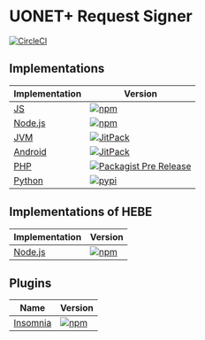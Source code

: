 # UONET+ Request Signer

[![CircleCI](https://img.shields.io/circleci/project/github/wulkanowy/uonet-request-signer/master.svg?style=flat-square)](https://circleci.com/gh/wulkanowy/uonet-request-signer)

## Implementations

| Implementation | Version |
|---|---|
| [JS](https://github.com/wulkanowy/uonet-request-signer/tree/master/js) | [![npm](https://img.shields.io/npm/v/@wulkanowy/uonet-request-signer.svg?style=flat-square)](https://www.npmjs.com/package/@wulkanowy/uonet-request-signer) |
| [Node.js](https://github.com/wulkanowy/uonet-request-signer/tree/master/node) | [![npm](https://img.shields.io/npm/v/@wulkanowy/uonet-request-signer-node.svg?style=flat-square)](https://www.npmjs.com/package/@wulkanowy/uonet-request-signer-node) |
| [JVM](https://github.com/wulkanowy/uonet-request-signer/tree/master/jvm) | [![JitPack](https://img.shields.io/jitpack/v/wulkanowy/uonet-request-signer.svg?style=flat-square)](https://jitpack.io/#wulkanowy/uonet-request-signer) |
| [Android](https://github.com/wulkanowy/uonet-request-signer/tree/master/android) | [![JitPack](https://img.shields.io/bintray/v/wulkanowy/wulkanowy/signer-android.svg?style=flat-square)](https://bintray.com/wulkanowy/wulkanowy/signer-android) |
| [PHP](https://github.com/wulkanowy/uonet-request-signer/tree/master/php) | [![Packagist Pre Release](https://img.shields.io/packagist/vpre/wulkanowy/uonet-request-signer.svg?style=flat-square)](https://packagist.org/packages/wulkanowy/uonet-request-signer) |
| [Python](https://github.com/wulkanowy/uonet-request-signer/tree/master/python) | [![pypi](https://img.shields.io/pypi/v/uonet-request-signer.svg?style=flat-square)](https://pypi.org/project/uonet-request-signer/) |

## Implementations of HEBE

| Implementation | Version |
|---|---|
| [Node.js](https://github.com/wulkanowy/uonet-request-signer/tree/master/hebe-node) | [![npm](https://img.shields.io/npm/v/@wulkanowy/uonet-request-signer-node-hebe.svg?style=flat-square)](https://www.npmjs.com/package/@wulkanowy/uonet-request-signer-node-hebe) |


## Plugins

| Name | Version |
|---|---|
| [Insomnia](https://github.com/wulkanowy/uonet-request-signer/tree/master/hebe-insomnia-plugin) | [![npm](https://img.shields.io/npm/v/@wulkanowy/insomnia-plugin-uonet-request-signer-hebe.svg?style=flat-square)](https://www.npmjs.com/package/@wulkanowy/insomnia-plugin-uonet-request-signer-hebe) |
